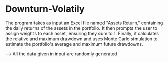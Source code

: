 # Downturn-Volatily
The program takes as input an Excel file named "Assets Return," containing the daily returns of the assets in the portfolio. It then prompts the user to assign weights to each asset, ensuring they sum to 1. Finally, it calculates the relative and maximum drawdown and uses Monte Carlo simulation to estimate the portfolio's average and maximum future drawdowns.

--> All the data given in input are randomly generated
